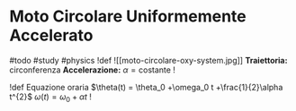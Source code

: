 # Moto Circolare Uniformemente Accelerato
#todo #study #physics
!def
![[moto-circolare-oxy-system.jpg]]
**Traiettoria:** $\text{circonferenza}$
**Accelerazione:** $\alpha=\text{costante}$
!

!def Equazione oraria
$\theta(t) = \theta_0 +\omega_0 t +\frac{1}{2}\alpha t^{2}$
$\omega(t) = \omega_0 +\alpha t$
!

